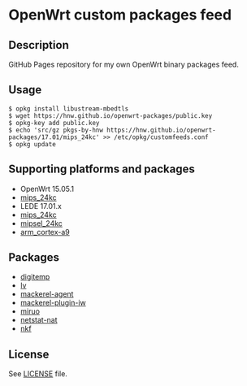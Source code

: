 # OpenWrt custom packages feed

## Description

GitHub Pages repository for my own OpenWrt binary packages feed.

## Usage

```
$ opkg install libustream-mbedtls
$ wget https://hnw.github.io/openwrt-packages/public.key
$ opkg-key add public.key
$ echo 'src/gz pkgs-by-hnw https://hnw.github.io/openwrt-packages/17.01/mips_24kc' >> /etc/opkg/customfeeds.conf
$ opkg update
```

## Supporting platforms and packages

- OpenWrt 15.05.1
 - [mips_24kc](https://github.com/hnw/openwrt-packages/tree/gh-pages/15.05.1/mips_24kc)
- LEDE 17.01.x
 - [mips_24kc](https://github.com/hnw/openwrt-packages/tree/gh-pages/17.01/mips_24kc)
 - [mipsel_24kc](https://github.com/hnw/openwrt-packages/tree/gh-pages/17.01/mipsel_24kc)
 - [arm_cortex-a9](https://github.com/hnw/openwrt-packages/tree/gh-pages/17.01/arm_cortex-a9)

## Packages

- [digitemp](https://github.com/hnw/openwrt-packages-digitemp)
- [lv](https://github.com/hnw/openwrt-packages-lv)
- [mackerel-agent](https://github.com/hnw/openwrt-packages-mackerel-agent)
- [mackerel-plugin-iw](https://github.com/hnw/openwrt-packages-mackerel-plugin-iw)
- [miruo](https://github.com/hnw/openwrt-packages-miruo)
- [netstat-nat](https://github.com/hnw/openwrt-packages-netstat-nat)
- [nkf](https://github.com/hnw/openwrt-packages-nkf)

## License

See [LICENSE](LICENSE) file.
